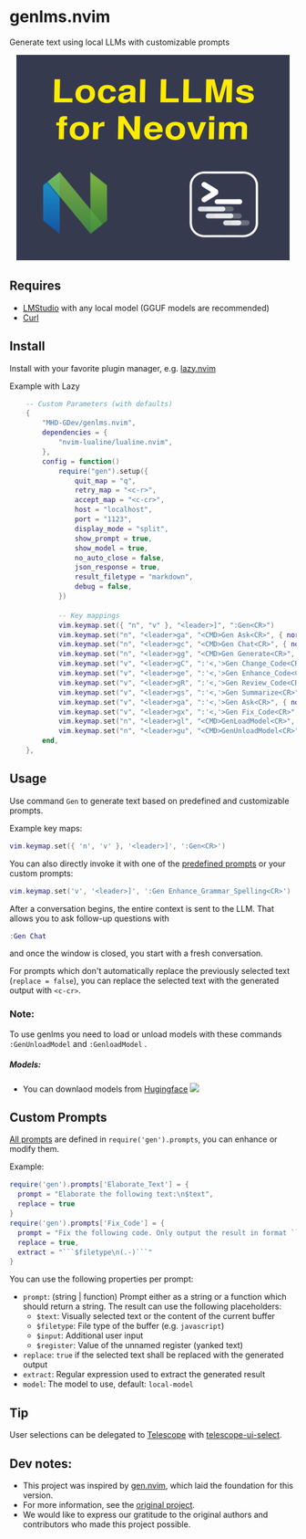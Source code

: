 # genlms.nvim

Generate text using local LLMs with customizable prompts

<div align="center">

![Local LLMs in Neovim: genlms.nvim](/genlms.png)

</div>

## Requires

- [LMStudio](https://lmstudio.ai) with any local model (GGUF models are recommended)
- [Curl](https://curl.se/)

## Install

Install with your favorite plugin manager, e.g. [lazy.nvim](https://github.com/folke/lazy.nvim)

Example with Lazy

```lua
    -- Custom Parameters (with defaults)
    {
        "MHD-GDev/genlms.nvim",
        dependencies = {
            "nvim-lualine/lualine.nvim",
        },
        config = function()
            require("gen").setup({
                quit_map = "q",
                retry_map = "<c-r>",
                accept_map = "<c-cr>",
                host = "localhost",
                port = "1123",
                display_mode = "split",
                show_prompt = true,
                show_model = true,
                no_auto_close = false,
                json_response = true,
                result_filetype = "markdown",
                debug = false,
            })

            -- Key mappings
            vim.keymap.set({ "n", "v" }, "<leader>]", ":Gen<CR>")
            vim.keymap.set("n", "<leader>ga", "<CMD>Gen Ask<CR>", { noremap = true })
            vim.keymap.set("n", "<leader>gc", "<CMD>Gen Chat<CR>", { noremap = true })
            vim.keymap.set("n", "<leader>gg", "<CMD>Gen Generate<CR>", { noremap = true })
            vim.keymap.set("v", "<leader>gC", ":'<,'>Gen Change_Code<CR>", { noremap = true })
            vim.keymap.set("v", "<leader>ge", ":'<,'>Gen Enhance_Code<CR>", { noremap = true })
            vim.keymap.set("v", "<leader>gR", ":'<,'>Gen Review_Code<CR>", { noremap = true })
            vim.keymap.set("v", "<leader>gs", ":'<,'>Gen Summarize<CR>", { noremap = true })
            vim.keymap.set("v", "<leader>ga", ":'<,'>Gen Ask<CR>", { noremap = true })
            vim.keymap.set("v", "<leader>gx", ":'<,'>Gen Fix_Code<CR>", { noremap = true })
            vim.keymap.set("n", "<leader>gl", "<CMD>GenLoadModel<CR>", { noremap = true })
            vim.keymap.set("n", "<leader>gu", "<CMD>GenUnloadModel<CR>", { noremap = true })
        end,
    },
```

## Usage

Use command `Gen` to generate text based on predefined and customizable prompts.

Example key maps:

```lua
vim.keymap.set({ 'n', 'v' }, '<leader>]', ':Gen<CR>')
```

You can also directly invoke it with one of the [predefined prompts](./lua/gen/prompts.lua) or your custom prompts:

```lua
vim.keymap.set('v', '<leader>]', ':Gen Enhance_Grammar_Spelling<CR>')
```

After a conversation begins, the entire context is sent to the LLM. That allows you to ask follow-up questions with

```lua
:Gen Chat
```

and once the window is closed, you start with a fresh conversation.

For prompts which don't automatically replace the previously selected text (`replace = false`), you can replace the selected text with the generated output with `<c-cr>`.

### Note:
To use genlms you need to load or unload models with these commands ```:GenUnloadModel``` and ```:GenloadModel``` .

##### Models:

- You can downlaod models from [Hugingface](https://huggingface.co/models) <img height="20" src="https://unpkg.com/@lobehub/icons-static-svg@latest/icons/huggingface-color.svg"/>

## Custom Prompts

[All prompts](./lua/gen/prompts.lua) are defined in `require('gen').prompts`, you can enhance or modify them.

Example:

````lua
require('gen').prompts['Elaborate_Text'] = {
  prompt = "Elaborate the following text:\n$text",
  replace = true
}
require('gen').prompts['Fix_Code'] = {
  prompt = "Fix the following code. Only output the result in format ```$filetype\n...\n```:\n```$filetype\n$text\n```",
  replace = true,
  extract = "```$filetype\n(.-)```"
}
````

You can use the following properties per prompt:

- `prompt`: (string | function) Prompt either as a string or a function which should return a string. The result can use the following placeholders:
  - `$text`: Visually selected text or the content of the current buffer
  - `$filetype`: File type of the buffer (e.g. `javascript`)
  - `$input`: Additional user input
  - `$register`: Value of the unnamed register (yanked text)
- `replace`: `true` if the selected text shall be replaced with the generated output
- `extract`: Regular expression used to extract the generated result
- `model`: The model to use, default: `local-model`

## Tip

User selections can be delegated to [Telescope](https://github.com/nvim-telescope/telescope.nvim) with [telescope-ui-select](https://github.com/nvim-telescope/telescope-ui-select.nvim).

## Dev notes:

- This project was inspired by [gen.nvim](https://github.com/David-Kunz/gen.nvim), which laid the foundation for this version.
- For more information, see the [original project](https://github.com/David-Kunz/gen.nvim).
- We would like to express our gratitude to the original authors and contributors who made this project possible.
